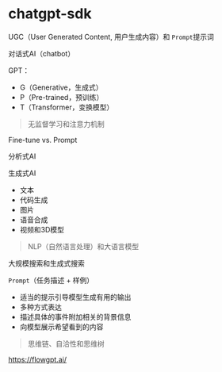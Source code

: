 # chatgpt-sdk

UGC（User Generated Content, 用户生成内容）和 `Prompt`提示词

对话式AI（chatbot）

GPT：

- G（Generative，生成式）
- P（Pre-trained，预训练）
- T（Transformer，变换模型）

> 无监督学习和注意力机制

Fine-tune vs. Prompt

分析式AI

生成式AI

- 文本
- 代码生成
- 图片
- 语音合成
- 视频和3D模型

> NLP（自然语言处理）和大语言模型

大规模搜索和生成式搜索

`Prompt`（任务描述 + 样例）

- 适当的提示引导模型生成有用的输出
- 多种方式表达
- 描述具体的事件附加相关的背景信息
- 向模型展示希望看到的内容

> 思维链、自洽性和思维树

<https://flowgpt.ai/>





